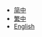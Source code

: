 <!-- _navbar.md -->

* [简中](https://docs.lifeupapp.fun/zh-cn)
* [繁中](https://docs.lifeupapp.fun/zh-hant)
* [English](https://docs.lifeupapp.fun/en/)
